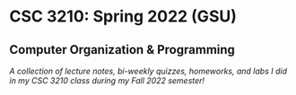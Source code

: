 # CSC 3210: Spring 2022 (GSU)
## Computer Organization & Programming
*A collection of lecture notes, bi-weekly quizzes, homeworks, and labs I did in my CSC 3210 class during my Fall 2022 semester!*
